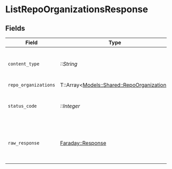 # ListRepoOrganizationsResponse


## Fields

| Field                                                                                 | Type                                                                                  | Required                                                                              | Description                                                                           |
| ------------------------------------------------------------------------------------- | ------------------------------------------------------------------------------------- | ------------------------------------------------------------------------------------- | ------------------------------------------------------------------------------------- |
| `content_type`                                                                        | *::String*                                                                            | :heavy_check_mark:                                                                    | HTTP response content type for this operation                                         |
| `repo_organizations`                                                                  | T::Array<[Models::Shared::RepoOrganization](../../models/shared/repoorganization.md)> | :heavy_minus_sign:                                                                    | Successful                                                                            |
| `status_code`                                                                         | *::Integer*                                                                           | :heavy_check_mark:                                                                    | HTTP response status code for this operation                                          |
| `raw_response`                                                                        | [Faraday::Response](https://www.rubydoc.info/gems/faraday/Faraday/Response)           | :heavy_check_mark:                                                                    | Raw HTTP response; suitable for custom response parsing                               |